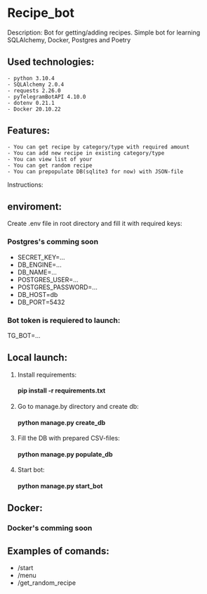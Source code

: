 # Recipe_bot

Description: Bot for getting/adding recipes.
Simple bot for learning SQLAlchemy, Docker, Postgres and Poetry


Used technologies:
-
    - python 3.10.4
    - SQLAlchemy 2.0.4
    - requests 2.26.0
    - pyTelegramBotAPI 4.10.0
    - dotenv 0.21.1
    - Docker 20.10.22
Features:
-
    - You can get recipe by category/type with required amount
    - You can add new recipe in existing category/type
    - You can view list of your
    - You can get random recipe
    - You can prepopulate DB(sqlite3 for now) with JSON-file

Instructions:

## enviroment:
Create .env file in root directory and fill it with required keys:
### Postgres's comming soon
- SECRET_KEY=...
- DB_ENGINE=...
- DB_NAME=...
- POSTGRES_USER=...
- POSTGRES_PASSWORD=...
- DB_HOST=db
- DB_PORT=5432
### Bot token is requiered to launch:
TG_BOT=...

## Local launch:

1. Install requirements:
    #### pip install -r requirements.txt
2. Go to manage.by directory and create db:
    #### python manage.py create_db
3. Fill the DB with prepared CSV-files:
    #### python manage.py populate_db
4. Start bot:
    #### python manage.py start_bot


## Docker:
### Docker's comming soon


Examples of comands:
-
  - /start
  - /menu
  - /get_random_recipe